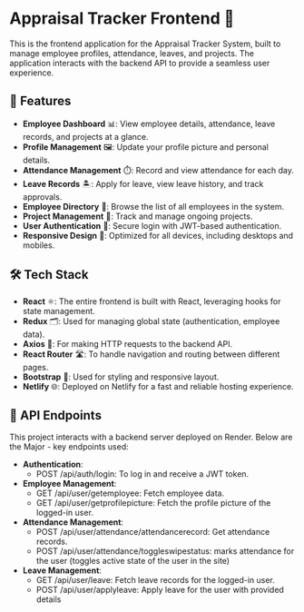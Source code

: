 
# Appraisal Tracker Frontend 🎯

This is the frontend application for the Appraisal Tracker System, built to manage employee profiles, attendance, leaves, and projects. The application interacts with the backend API to provide a seamless user experience.

## 🚀 Features

- **Employee Dashboard** 📊: View employee details, attendance, leave records, and projects at a glance.
- **Profile Management** 🖼️: Update your profile picture and personal details.
- **Attendance Management** ⏱️: Record and view attendance for each day.
- **Leave Records** 🏝️: Apply for leave, view leave history, and track approvals.
- **Employee Directory** 👥: Browse the list of all employees in the system.
- **Project Management** 📁: Track and manage ongoing projects.
- **User Authentication** 🔐: Secure login with JWT-based authentication.
- **Responsive Design** 📱: Optimized for all devices, including desktops and mobiles.

## 🛠️ Tech Stack

- **React** ⚛️: The entire frontend is built with React, leveraging hooks for state management.
- **Redux** 🗂️: Used for managing global state (authentication, employee data).
- **Axios** 📡: For making HTTP requests to the backend API.
- **React Router** 🛣️: To handle navigation and routing between different pages.
- **Bootstrap** 💄: Used for styling and responsive layout.
- **Netlify** 🌐: Deployed on Netlify for a fast and reliable hosting experience.


## 🔧 API Endpoints

This project interacts with a backend server deployed on Render. Below are the Major - key endpoints used:

- **Authentication**:
  - POST /api/auth/login: To log in and receive a JWT token.
- **Employee Management**:
  - GET /api/user/getemployee: Fetch employee data.
  - GET /api/user/getprofilepicture: Fetch the profile picture of the logged-in user.
- **Attendance Management**:
  - POST /api/user/attendance/attendancerecord: Get attendance records.
  - POST /api/user/attendance/toggleswipestatus: marks attendance for the user (toggles active state of the user in the site)
- **Leave Management**:
  - GET /api/user/leave: Fetch leave records for the logged-in user.
  - POST /api/user/applyleave: Apply leave for the user with provided details



